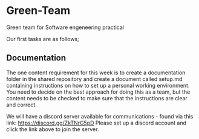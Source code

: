 # Green-Team
Green team for Software engeneering practical


Our first tasks are as follows;


## Documentation

The one content requirement for this week is to create a documentation folder in the shared repository and create a document called setup.md containing instructions 
on how to set up a personal working environment. You need to decide on the best approach for doing this as a team, but the content needs to be checked to make sure 
that the instructions are clear and correct.


We will have a discord server available for communications - found via this link: https://discord.gg/ZkTNrG5pD
Please set up a discord account and click the link above to join the server.
